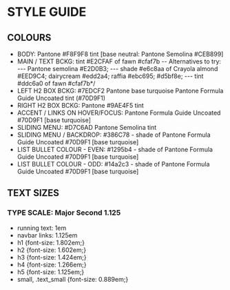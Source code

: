 # STYLE GUIDE
## COLOURS
- BODY:		Pantone #F8F9F8 tint [base neutral: Pantone Semolina #CEB899]
- MAIN / TEXT BCKG:	tint #E2CFAF of fawn #cfaf7b
-- Alternatives to try:
--- Pantone semolina #E2D0B3;
--- shade #e6c8aa of Crayola almond #EED9C4; dairycream #edd2a4; raffia #ebc695; #d5bf8e; 
--- tint #ddc6a0 of fawn #cfaf7b*/
- LEFT H2 BOX BCKG: #7EDCF2  Pantone base turquoise Pantone Formula Guide Uncoated tint (#70D9F1)
- RIGHT H2 BOX BCKG: Pantone #9AE4F5 tint
- ACCENT / LINKS ON HOVER/FOCUS: Pantone Formula Guide Uncoated 
	#70D9F1 [base turquoise]
- SLIDING MENU: #D7C6AD Pantone Semolina tint
- SLIDING MENU / BACKDROP: #386C78 - shade of Pantone Formula Guide Uncoated #70D9F1 [base turquoise]
- LIST BULLET COLOUR - EVEN: #1295b4 - shade of Pantone Formula Guide Uncoated #70D9F1 [base turquoise]
- LIST BULLET COLOUR - ODD: #14a2c3 - shade of Pantone Formula Guide Uncoated #70D9F1 [base turquoise]

## TEXT SIZES
### TYPE SCALE: Major Second 1.125
- running text: 1em
- navbar links: 1.125em
- h1 {font-size: 1.802em;}
- h2 {font-size: 1.602em;}
- h3 {font-size: 1.424em;}
- h4 {font-size: 1.266em;}
- h5 {font-size: 1.125em;}
- small, .text_small {font-size: 0.889em;}